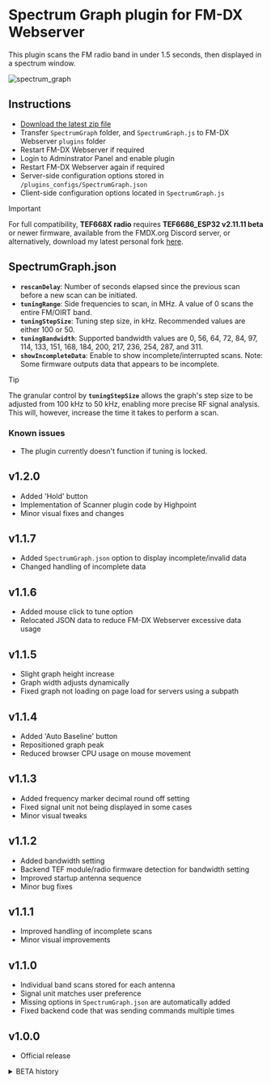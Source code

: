 # Spectrum Graph plugin for FM-DX Webserver

This plugin scans the FM radio band in under 1.5 seconds, then displayed in a spectrum window.

![spectrum_graph](https://github.com/user-attachments/assets/e1383c27-2e29-4231-b8d3-a9d70c469944)

## Instructions

* [Download the latest zip file](https://github.com/AmateurAudioDude/FM-DX-Webserver-Plugin-Spectrum-Graph/archive/refs/heads/main.zip)
* Transfer `SpectrumGraph` folder, and `SpectrumGraph.js` to FM-DX Webserver `plugins` folder
* Restart FM-DX Webserver if required
* Login to Adminstrator Panel and enable plugin
* Restart FM-DX Webserver again if required
* Server-side configuration options stored in `/plugins_configs/SpectrumGraph.json`
* Client-side configuration options located in `SpectrumGraph.js`

> [!IMPORTANT]
> For full compatibility, **TEF668X radio** requires **TEF6686_ESP32 v2.11.11 beta** or newer firmware, available from the FMDX.org Discord server, or alternatively, download my latest personal fork [here](https://github.com/AmateurAudioDude/TEF6686_ESP32).

## SpectrumGraph.json
 
- **`rescanDelay`**: Number of seconds elapsed since the previous scan before a new scan can be initiated.   
- **`tuningRange`**: Side frequencies to scan, in MHz. A value of 0 scans the entire FM/OIRT band.   
- **`tuningStepSize`**: Tuning step size, in kHz. Recommended values are either 100 or 50.   
- **`tuningBandwidth`**: Supported bandwidth values are 0, 56, 64, 72, 84, 97, 114, 133, 151, 168, 184, 200, 217, 236, 254, 287, and 311.
- **`showIncompleteData`**: Enable to show incomplete/interrupted scans. Note: Some firmware outputs data that appears to be incomplete.

> [!TIP]
> The granular control by **`tuningStepSize`** allows the graph's step size to be adjusted from 100 kHz to 50 kHz, enabling more precise RF signal analysis. This will, however, increase the time it takes to perform a scan.

### Known issues
* The plugin currently doesn't function if tuning is locked.

v1.2.0
------
* Added 'Hold' button
* Implementation of Scanner plugin code by Highpoint
* Minor visual fixes and changes

v1.1.7
------
* Added `SpectrumGraph.json` option to display incomplete/invalid data
* Changed handling of incomplete data

v1.1.6
------
* Added mouse click to tune option
* Relocated JSON data to reduce FM-DX Webserver excessive data usage

v1.1.5
------
* Slight graph height increase
* Graph width adjusts dynamically
* Fixed graph not loading on page load for servers using a subpath

v1.1.4
------
* Added 'Auto Baseline' button
* Repositioned graph peak
* Reduced browser CPU usage on mouse movement

v1.1.3
------
* Added frequency marker decimal round off setting
* Fixed signal unit not being displayed in some cases
* Minor visual tweaks

v1.1.2
------
* Added bandwidth setting
* Backend TEF module/radio firmware detection for bandwidth setting
* Improved startup antenna sequence
* Minor bug fixes

v1.1.1
------
* Improved handling of incomplete scans
* Minor visual improvements

v1.1.0
------
* Individual band scans stored for each antenna
* Signal unit matches user preference
* Missing options in `SpectrumGraph.json` are automatically added
* Fixed backend code that was sending commands multiple times

v1.0.0
------
* Official release

<details>
  <summary>BETA history</summary>

v1.0.0b10
------
* Added tooltips
* Backend code improvements

v1.0.0b9
--------
* Fixed webpage movement while using mouse scroll wheel
* Fixed tooltip element alignment

v1.0.0b8
--------
* Added fixed/dynamic vertical graph button
* Added ability to use mouse scroll wheel to tune
* Fixed tooltip causing scrollbars

v1.0.0b7
--------
* Added user configurable graph smoothing option
* Added retry delay option to configuration
* Added check for update option
* Configured plugin to not open while signal graph is hidden
* Minor visual fixes

v1.0.0b6
--------
* Added configuration file
* Visual improvements and fixes

v1.0.0b5
--------
* Create graph on page load if data exists
* Minor fixes

v1.0.0b4
--------
* Fixed slight flicker that might occur

v1.0.0b3
--------
* Added configurable graph smoothing option

v1.0.0b2
--------
* Graph output fix for TEF radio firmware

v1.0.0b1
--------
* First beta release

</details>
